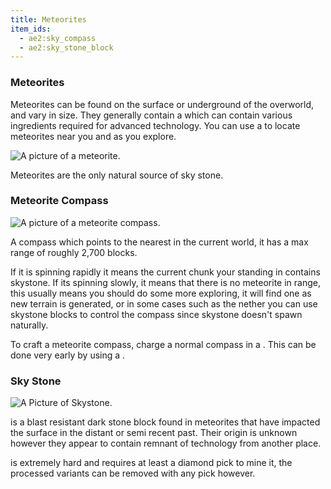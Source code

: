 ```yaml
---
title: Meteorites
item_ids:
  - ae2:sky_compass
  - ae2:sky_stone_block
---
```


### Meteorites

Meteorites can be found on the surface or underground of the overworld, and vary in size.
They generally contain a <ItemLink id="sky_stone_chest"/> which can contain various
ingredients required for advanced technology. You can use a <ItemLink id="sky_compass"/> to
locate meteorites near you and as you explore.

![A picture of a meteorite.](../../public/assets/large/meteorite.png)

Meteorites are the only natural source of sky stone.

### Meteorite Compass

![A picture of a meteorite compass.](../../../public/assets/large/meteorite_compass.png)

A compass which points to the nearest <ItemLink id="sky_stone_block"/> in the current world, it
has a max range of roughly 2,700 blocks.

If it is spinning rapidly it means the current chunk your standing in contains
skystone. If its spinning slowly, it means that there is no meteorite in range,
this usually means you should do some more exploring, it will find one as new
terrain is generated, or in some cases such as the nether you can use skystone
blocks to control the compass since skystone doesn't spawn naturally.

To craft a meteorite compass, charge a normal compass in a <ItemLink id="charger" />.
This can be done very early by using a <ItemLink id="crank" />.

### Sky Stone

![A Picture of Skystone.](../../public/assets/large/sky_stone.png)

<ItemLink id="sky_stone_block" /> is a blast resistant dark stone block found in
meteorites that have impacted the surface in the distant or semi recent past. Their
origin is unknown however they appear to contain remnant of technology from another
place.

<ItemLink id="sky_stone_block" /> is extremely hard and requires at least a diamond
pick to mine it, the processed variants can be removed with any pick however.

